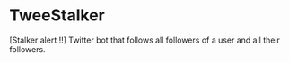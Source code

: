 # TweeStalker
[Stalker alert !!]  Twitter bot that follows all followers of a user and all their followers. 
